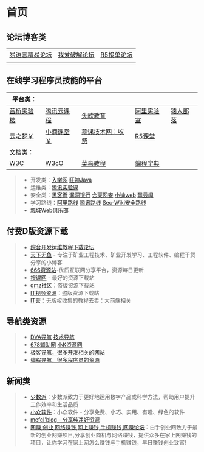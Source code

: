 # 首页



## 论坛博客类

|                                       |                                         |                                           |
| ------------------------------------- | --------------------------------------- | ----------------------------------------- |
| [易语言精易论坛](https://bbs.125.la/) | [我爱破解论坛](https://www.52pojie.cn/) | [R5接单论坛](https://www.r5.cn/forum.php) |
|                                       |                                         |                                           |

## 在线学习程序员技能的平台

| 平台类：                              |                                                      |                                               |                                                              |                                     |
| ------------------------------------- | ---------------------------------------------------- | --------------------------------------------- | ------------------------------------------------------------ | ----------------------------------- |
| [蓝桥实验楼](https://www.lanqiao.cn/) | [腾讯云课程](https://cloud.tencent.com/edu/learning) | [头歌教育](https://www.educoder.net/)         | [阿里实验室](https://developer.aliyun.com/adc/labs/?spm=a2c6h.13858375.0.0.468f3cf2DLkhsf) | [猿人部落](https://www.97yrbl.com/) |
| [云之梦￥](http://www.yzmedu.com/)    | [小滴课堂￥](https://xdclass.net/)                   | [慕课技术网：收费](https://coding.imooc.com/) | [R5课堂](https://www.r5.cn/video.html)                       |                                     |
| 文档类：                              |                                                      |                                               |                                                              |                                     |
| [W3C](https://www.w3cschool.cn/)      | [W3cO](http://w3c0.com/)                             | [菜鸟教程](https://www.runoob.com/)           | [编程字典](https://codingdict.com/tutorials)                 |                                     |

>- 开发类：[入学网](https://www.wldeer.com/)    [狂神Java](https://www.kuangstudy.com/)  
>- 运维类：[腾讯实验课](https://cloud.tencent.com/lab/labslist)
>- 安全类：[黑客街](https://www.hackjie.com/)    [漏洞银行](https://skills.bugbank.cn/)   [合天网安](https://www.hetianlab.com/)    [小迪web](https://www.bilibili.com/video/av374994720/)    [飘云阁](https://www.chinapyg.com/)
>- 学习路线：[阿里路线](https://developer.aliyun.com/learning)   [腾讯路线](https://cloud.tencent.com/edu/learning)  [Sec-Wiki安全路线](https://www.sec-wiki.com/skill)   
>- [瓢城Web俱乐部](https://www.ycku.com/)

## 付费D版资源下载

>- [综合开发运维教程下载论坛](http://www.52download.cn/wpcourse/)   
>- [天下无鱼](https://shikey.com/) - 专注于矿业工程技术、矿业开发学习、工程软件、编程干货分享的小博客
>- [666资源站](https://666java.com/)-优质互联网分享平台，资源每日更新
>- [搜课网](https://www.soke.me/) - 最好的资源下载站
>- [dmz社区](https://www.dmzshequ.com/)：盗版资源下载站
>- [IT视频资源](https://www.97yrbl.com/)：盗版资源下载站
>- [IT营](https://www.itying.com/)：无版权收集的教程去卖：大前端相关
>

## 导航类资源 

> -  [DVA导航](http://www.dva520.com/)  [技术导航](https://www.daohangtx.com/)  
> -  [678辅助网](https://www.6788g.com/)   [小K资源网](https://www.xkwo.com/)
> -  [极客导航，很多开发相关的网站](https://tool.zmki.cn/)
> -  [编程导航，很多程序员的资源](https://www.code-nav.cn/resources)

## 新闻类

> -  [少数派](https://sspai.com/)：少数派致力于更好地运用数字产品或科学方法，帮助用户提升工作效率和生活品质
> -  [小众软件](https://www.appinn.com/)：小众软件 - 分享免费、小巧、实用、有趣、绿色的软件
> -  [mefcl'blog - 分享纯净好资源](https://www.mefcl.com/)
> -  [网赚,创业,网络赚钱,网上赚钱,手机赚钱,网赚论坛](https://www.heishou.org/)：白手创业网致力于最新的创业网赚项目,分享创业商机与网络赚钱，提供众多在家上网赚钱的项目，让你学习在家上网怎么赚钱与手机赚钱，早日赚钱创业致富!

